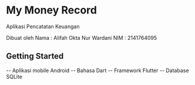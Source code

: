 # My Money Record

Aplikasi Pencatatan Keuangan

Dibuat oleh
Nama : Alifah Okta Nur Wardani
NIM  : 2141764095

## Getting Started

-- Aplikasi mobile Android
-- Bahasa Dart
-- Framework Flutter
-- Database SQLite
